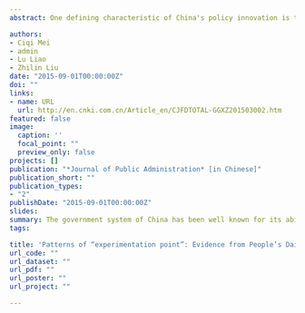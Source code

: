 ```yaml
---
abstract: One defining characteristic of China's policy innovation is the use of"experimentation points". However,due to the lack of adequate data and analysis tools,the existing literature has not yet provided a full picture of China's policy experimentation points. We coded all the People's Daily's reports on policy experimentation points from 1992 to 2003 to study patterns that may appear. Variables included the time, policy areas, initiators and locations of experimentation points.Based on our findings,the pattern of policy experimentation points has been significantly influenced by China's top- down political authority. Specifically,policy preferences of the central government affect the likelihood of a policy area to be chosen to conduct experiments. Furthermore, superior governments are more likely to initiate policy experimentation points and have the ability to install experimentation points in policy areas when necessary.

authors:
- Ciqi Mei
- admin
- Lu Liao
- Zhilin Liu
date: "2015-09-01T00:00:00Z"
doi: ""
links:
- name: URL
  url: http://en.cnki.com.cn/Article_en/CJFDTOTAL-GGXZ201503002.htm
featured: false
image:
  caption: ''
  focal_point: ""
  preview_only: false
projects: []
publication: "*Journal of Public Administration* [in Chinese]"
publication_short: ""
publication_types:
- "2"
publishDate: "2015-09-01T00:00:00Z"
slides: 
summary: The government system of China has been well known for its ability to mobilize its local leaders through career incentives. Does this system also encourage local policy innovation? This paper tests the relation between career advancement and local policy innovation with a self-compiled dataset on local innovation and local leaders’ career paths in 16 deputy-provincial level municipalities. We find a strong positive relationship between reported local policy innovation concerning economic issues and local leaders’ career advancement from 1980 to 2008, while the relationship between the number of innovations in other policy areas and promotion is insignificant. This finding deepens our understanding of both the promotion system for Chinese local leaders and motivations for local policy innovation.
tags:

title: 'Patterns of “experimentation point”: Evidence from People’s Daily’s 1992--2003 Reports on policy experimentation point'
url_code: ""
url_dataset: ""
url_pdf: ""
url_poster: ""
url_project: ""

---
```

